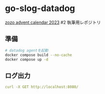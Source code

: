 # go-slog-datadog

[zozo advent calendar 2023](https://qiita.com/advent-calendar/2023/zozo) #2 執筆用レポジトリ

## 準備
```bash
# datadog agentを起動
docker compose build --no-cache
docker compose up -d
```

## ログ出力
```yaml
curl -X GET http://localhost:8080/
```
